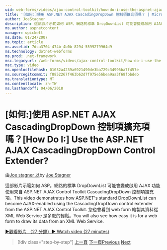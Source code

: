 ```yaml
---
uid: web-forms/videos/ajax-control-toolkit/how-do-i-use-the-aspnet-ajax-cascadingdropdown-control-extender
title: '[如何:]使用 ASP.NET AJAX CascadingDropDown 控制項擴充項嗎？ | Microsoft Docs'
author: JoeStagner
description: 這部影片示範如何 ASP。網路的標準 DropDownList 可能會變成啟用 AJAX 功能使用來自 ASP.NET AJAX 除去 CascadingDropDown 控制項擴充項...
ms.author: aspnetcontent
manager: wpickett
ms.date: 01/24/2007
ms.topic: article
ms.assetid: 7dca3704-474b-4b0b-8294-5599279964d9
ms.technology: dotnet-webforms
ms.prod: .net-framework
msc.legacyurl: /web-forms/videos/ajax-control-toolkit/how-do-i-use-the-aspnet-ajax-cascadingdropdown-control-extender
msc.type: video
ms.openlocfilehash: 01032a4239a6921490de3ba729c34996ba7f457e
ms.sourcegitcommit: f8852267f463b62d7f975e56bea9aa3f68fbbdeb
ms.translationtype: MT
ms.contentlocale: zh-TW
ms.lasthandoff: 04/06/2018
---
```

<a name="how-do-i-use-the-aspnet-ajax-cascadingdropdown-control-extender"></a><span data-ttu-id="edc10-104">[如何:]使用 ASP.NET AJAX CascadingDropDown 控制項擴充項嗎？</span><span class="sxs-lookup"><span data-stu-id="edc10-104">[How Do I:] Use the ASP.NET AJAX CascadingDropDown Control Extender?</span></span>
====================
<span data-ttu-id="edc10-105">由[Joe stagner 以](https://github.com/JoeStagner)</span><span class="sxs-lookup"><span data-stu-id="edc10-105">by [Joe Stagner](https://github.com/JoeStagner)</span></span>

<span data-ttu-id="edc10-106">這部影片示範如何 ASP。網路的標準 DropDownList 可能會變成啟用 AJAX 功能使用來自 ASP.NET AJAX Control Toolkit CascadingDropDown 控制項擴充項。</span><span class="sxs-lookup"><span data-stu-id="edc10-106">This video demonstrates how ASP.NET's standard DropDownList can become AJAX-enabled using the CascadingDropDown control extender from the ASP.NET AJAX Control Toolkit.</span></span> <span data-ttu-id="edc10-107">您也會看到 web form 繪製其資料從 XML Web Service 是多麼的輕鬆。</span><span class="sxs-lookup"><span data-stu-id="edc10-107">You will also see how easy it is for a web form to draw its data from an XML Web Service.</span></span>

[<span data-ttu-id="edc10-108">&#9654;觀看影片 （27 分鐘）</span><span class="sxs-lookup"><span data-stu-id="edc10-108">&#9654; Watch video (27 minutes)</span></span>](https://channel9.msdn.com/Blogs/ASP-NET-Site-Videos/how-do-i-use-the-aspnet-ajax-cascadingdropdown-control-extender)

> [!div class="step-by-step"]
> <span data-ttu-id="edc10-109">[上一頁](how-do-i-get-started-with-the-aspnet-ajax-control-toolkit.md)
> [下一頁](how-do-i-use-the-aspnet-ajax-textboxwatermark-control-extender.md)</span><span class="sxs-lookup"><span data-stu-id="edc10-109">[Previous](how-do-i-get-started-with-the-aspnet-ajax-control-toolkit.md)
[Next](how-do-i-use-the-aspnet-ajax-textboxwatermark-control-extender.md)</span></span>
